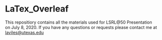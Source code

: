 # LaTex_Overleaf
This repositiory contains all the materials used for LSRL@50 Presentation on July 8, 2020.
If you have any questions or requests please contact me at laviles@utexas.edu
